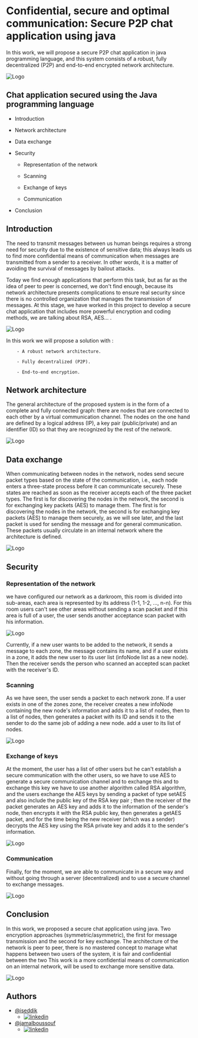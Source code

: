 
# Confidential, secure and optimal communication: Secure P2P chat application using java


In this work, we will propose a secure P2P chat application in java programming language, and this system consists of a robust, fully decentralized (P2P) and end-to-end encrypted network architecture.



![Logo](https://blogger.googleusercontent.com/img/b/R29vZ2xl/AVvXsEhxcnmQkMI8EKosZuySbGis6TQ_KvMk9gs8M0mVf8Wdo9ddZrGQVmy3y3o3Z_lArgLd0PtmRWeUTOZQ60C8NgxybZyAB60kPFZfJvHBb_V2PFy9rzYqSAiT60eGzsNj4K86EweBfQ9tz-PJOQSqvRvZILqmRTI5UElr5LwnVag-xS15TPAqZjxJGeRaBw/s1600/chat.png)


## Chat application secured using the Java programming language

- Introduction

- Network architecture

- Data exchange

- Security

    - Representation of the network

    - Scanning

    - Exchange of keys

    - Communication
    
- Conclusion
## Introduction

The need to transmit messages between us human beings requires a strong need for security due to the existence of sensitive data; this always leads us to find more confidential means of communication when messages are transmitted from a sender to a receiver. In other words, it is a matter of avoiding the survival of messages by bailout attacks.

Today we find enough applications that perform this task, but as far as the idea of peer to peer is concerned, we don't find enough, because its network architecture presents complications to ensure real security since there is no controlled organization that manages the transmission of messages. At this stage, we have worked in this project to develop a secure chat application that includes more powerful encryption and coding methods, we are talking about RSA, AES... .

![Logo](https://blogger.googleusercontent.com/img/b/R29vZ2xl/AVvXsEg5f5-HB3P6LoggHwgE6YDUuuMMx7z8DPC8Shw4rRO8mqocRE_kLNtwJou8mbrVDVeATcBE45TcSPvF0-O4UNdDooiZ-fJmq7Ifchxiigqxcw6EKb2tAvVbxVvO0nb9J8d0Zh_hQuUkgU4PfJrhem9SfvD3TtHk_46qFX5Fs8Zx75WSzHa-OFMCn8r1yg/s1600/fig1.png)

In this work we will propose a solution with :

        - A robust network architecture.

        - Fully decentralized (P2P).

        - End-to-end encryption.
## Network architecture
The general architecture of the proposed system is in the form of a complete and fully connected graph: there are nodes that are connected to each other by a virtual communication channel. The nodes on the one hand are defined by a logical address (IP), a key pair (public/private) and an identifier (ID) so that they are recognized by the rest of the network.

![Logo](https://blogger.googleusercontent.com/img/b/R29vZ2xl/AVvXsEhV-zYgKFLUF7i8M05xwQzNYAa4hgG9f3kzO0RoowL8C6Vu197R55T93vUs05BOxRBJJZTvcpEIF2W8BTiTJTuHVJhH_Hws4DwGMKqD6Pqsk7JLBbZfxrin9jcvJyUlzIcucsDBDLs0xTcFToYEFa7SwrdGPFDfQrYqeBekYQAwnVwNahUrCjQZ05PLAw/s1600/fig2.png)

## Data exchange
When communicating between nodes in the network, nodes send secure packet types based on the state of the communication, i.e., each node enters a three-state process before it can communicate securely. These states are reached as soon as the receiver accepts each of the three packet types. The first is for discovering the nodes in the network, the second is for exchanging key packets (AES) to manage them. The first is for discovering the nodes in the network, the second is for exchanging key packets (AES) to manage them securely, as we will see later, and the last packet is used for sending the message and for general communication. These packets usually circulate in an internal network where the architecture is defined.

![Logo](https://blogger.googleusercontent.com/img/b/R29vZ2xl/AVvXsEivdeKahxUvetMXvH08wlV-r3g4uXLIv6Vi3GZXp1JIYwLFi57OUnNvp9ZyVwCpyX_7VOjFqUsG4NdpTlFP0Wattt1D4WXGwJfqAekCRX6xRQd-k889QzdzscucO42fk5kiS0I9dvTWmnA0_ILhbwgTwwwEQMO71vaYa5gpcx6o45g6dzp8iFOgaCCCEQ/s1600/Diagramme%20sans%20nom.drawio%20%286%29.png)

## Security
### Representation of the network

we have configured our network as a darkroom, this room is divided into sub-areas, each area is represented by its address (1-1, 1-2, ..., n-n). For this room users can't see other areas without sending a scan packet and if this area is full of a user, the user sends another acceptance scan packet with his information.

![Logo](https://blogger.googleusercontent.com/img/b/R29vZ2xl/AVvXsEj78eVDn3UiS-SV_GDDSEY_aABHGMheIiUb6ifgSuetd8cja8czXnOoHxJ8U5t_6usmCZccI9WwsDBdK_1-OveU1Dx-U-HxM6NT9ZhomT1bg3xf4LcN_SmrJEAxY77bLIT2rhHPLUUhKtw5nuDM565BwAJQEqGhEGUI1bxxScq_o55MdEn-_axmS2E5kw/s1600/Diagramme%20sans%20nom.drawio%20%281%29.png)

Currently, if a new user wants to be added to the network, it sends a message to each zone, the message contains its name, and if a user exists in a zone, it adds the new user to its user list (infoNode list as a new node). Then the receiver sends the person who scanned an accepted scan packet with the receiver's ID.

### Scanning

As we have seen, the user sends a packet to each network zone. If a user exists in one of the zones zone, the receiver creates a new infoNode containing the new node's information and adds it to a list of nodes, then to a list of nodes, then generates a packet with its ID and sends it to the sender to do the same job of adding a new node. add a user to its list of nodes.

![Logo](https://blogger.googleusercontent.com/img/b/R29vZ2xl/AVvXsEhkjyHe5Im27qIK55g7tG-db8i6-7ttXvjTP_843MdMNjp9u9WDDKTjhN95pqo7frtXjv3bj7dtNddLRUTo6w0Rr9CLIbN6VrBTTt2RmVeqEYiVvvISA1hcN5hb0dJ5YtI0gd8u4FralzxddfVtdQVTI9BMI8DUOpIl-233njlN0H0Yeq-2enzP-gsPjw/s1600/Diagramme%20sans%20nom.drawio%20%2811%29.png)

### Exchange of keys
At the moment, the user has a list of other users but he can't establish a secure communication with the other users, so we have to use AES to generate a secure communication channel and to exchange this and to exchange this key we have to use another algorithm called RSA algorithm, and the users exchange the AES keys by sending a packet of type setAES and also include the public key of the RSA key pair ; then the receiver of the packet generates an AES key and adds it to the information of the sender's node, then encrypts it with the RSA public key, then generates a getAES packet, and for the time being the new receiver (which was a sender) decrypts the AES key using the RSA private key and adds it to the sender's information.

![Logo](https://blogger.googleusercontent.com/img/b/R29vZ2xl/AVvXsEhV7oyqgc85JvKFwL07iftfysY9iaGO0O37R0wRcJGDy2dYj9dMzZB21GWDYguCQPl6jzuw5EZvqK2V-j4wXGIroKdOHtSO80uYcl9SSo6eXmw5B0T8BBaAUeWHGobUk7i0-Zlz6EhPC3Nc7OQviW8NYdVDCGfq_1cpf7mwGmJ7NJkuVKbEATlfIycIVw/s1600/Diagramme%20sans%20nom.drawio%20%2817%29.png)

### Communication

Finally, for the moment, we are able to communicate in a secure way and without going through a server (decentralized) and to use a secure channel to exchange messages.

![Logo](https://blogger.googleusercontent.com/img/b/R29vZ2xl/AVvXsEhzoIKAushBJKhP4Ir4oDEmT4nBNUQo2PzDYTaDMW3hhLp1hbKAI0xlmwM89-ckp9fDu-sm2E0adA5BzhTn_6YY-zVblb9teNhJOkQz2RlebOvBuTPWUFmcLjnqVIi4wFIFZd9Pjb7zMqLZ0PSpSACxpYoySTUNIgga1QxzNDiRCN7ErVkCEykaJkouOw/s1600/Diagramme%20sans%20nom.drawio%20%2810%29.png)

## Conclusion

In this work, we proposed a secure chat application using java. Two encryption approaches (symmetric/asymmetric), the first for message transmission and the second for key exchange. The architecture of the network is peer to peer, there is no mastered concept to manage what happens between two users of the system, it is fair and confidential between the two This work is a more confidential means of communication on an internal network, will be used to exchange more sensitive data.

![Logo](https://blogger.googleusercontent.com/img/b/R29vZ2xl/AVvXsEgzXcW98DxhQiGAyOOrab1ljA_i6qhRj6LmshoZkxXnycGRkVneALotfoZMUIa7uN9w3DeY3JMLkTNzgPxx01at1IhJ71-KRVq5y8aDvhQ2O7CxLsaDdb30EScZVC4xNghY1lWrFPFsVuGGw_iNs8zAj7r1tggFVGNC4TDGPx2haA4YWMXr4nUgB7vzaw/s1600/Diagramme%20sans%20nom.drawio%20%2814%29.png)


## Authors

- [@iseddik](https://github.com/iseddik)
    - [![linkedin](https://img.shields.io/badge/linkedin-0A66C2?style=for-the-badge&logo=linkedin&logoColor=white)](https://www.linkedin.com/in/issamseddik/)
- [@jamalboussouf](https://github.com/jamalboussouf)
    - [![linkedin](https://img.shields.io/badge/linkedin-0A66C2?style=for-the-badge&logo=linkedin&logoColor=white)](https://www.linkedin.com/in/jamal-boussouf-996a05205/)